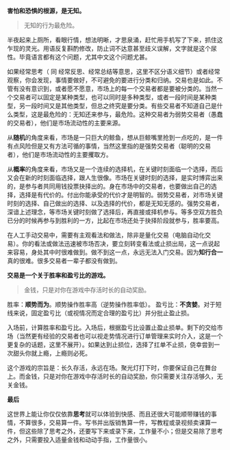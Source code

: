 **害怕和恐惧的根源，是无知。**

> 无知的行为最危险。

半夜起来上厕所，看眼行情，想法明晰，才思泉涌，赶忙用手机写了下来，抓住这乍现的灵光。用语反复斟酌修改，防止词不达意甚至歧义误解，文字就是这个尿性。毕竟语言都有这个问题，尤其中文这个问题尤甚。

如果经常思考（ 同 经常反思、经常总结等意思，这里不区分语义细节）或者经常观察，你会发现，事情要做好，不可避免的要进行分类和归纳。交易也是如此。不管有没有意识到，或者愿不愿意，市场上的每一个交易者都是要被分类的。当然一个交易者可以固定是某种类型，也可以同时是多种类型，或者一段时间是某种类型，另一段时间又是其他类型，但总之终究是要分类。有些交易者不知道自己是什么类型，这是最危险的：无知还来参与，最危险。这种交易者为弱势交易者（愚蠢的交易者），他们是市场流动性的主要来源。

从**随机**的角度来看，市场是一只巨大的鲸鱼，想从巨鲸嘴里抢到一点吃的，是一件有点风险但是又有方法可循的事情，当然这里指的是强势交易者（聪明的交易者），他们是市场流动性的主要攫取方。

从**概率**的角度来看，市场又是一个连续的选择机，在关键时刻面临一个选择，而后又会在新的时刻面临选择，跟人生很像。市场在关键时刻的选择，是实时博弈出来的，是参与者共同用钱投票抉择出的。身在市场中的交易者，也要做出自己的选择，选择是有代价的。付出你能承受的代价才是明智的。弱势交易者，对市场关键时刻的选择、自己做出的选择、以及选择的代价，都是无知无感的。强势交易者，深谙上述理念，等市场关键时刻做了选择后，再直接或择机参与。等多空双方胜负已分的时候再参与到胜利的一方，比起在市场还处于抉择阶段就参与，胜率要高。

在人工手动交易中，需要有主观看法和做法，除非是量化交易（电脑自动化交易）。你的看法或做法迅速被市场否决，要立刻转变看法或止损出局，这一点说起来容易，身处其中时很难做到。做不到这一点，永远无法入门交易。因为**知行合一**真的很难。很多交易者一辈子都没有做到。


**交易是一个关于胜率和盈亏比的游戏。**

> 金钱，只是对你在游戏中存活时长的自动奖励。

胜率：**顺势而为**。顺势操作胜率高（逆势操作胜率低）。
盈亏比：**不贪婪**。对于短线来说，固定盈亏比（或视情况而定合理的盈亏比）并分批止盈止损。

入场前，计算胜率和盈亏比。入场后，根据盈亏比设置止盈止损单。剩下的交给市场（当然更有经验的交易者也可以视走势情况进行订单管理来实时介入，这是一个更复杂的话题，这里不展开）。如果达到止损位，选择了扛单不止损，侥幸尝到一次甜头你就上瘾，上瘾则必死。

这个游戏的宗旨是：长久存活，永远在场。聚光灯打下时，你要保证自己在舞台上。而金钱，只是对你在游戏中存活时长的自动奖励，你只需要关注存活够久，无关金钱。



**最后**

这世界上能让你仅仅依靠**思考**就可以体验到快感、而且还很大可能顺带赚钱的事情，不算很多，交易算一件。写书并出版销售算一件，写教程或录视频卖课算一件，但这些除了思考之外，还要写下来或录下来，工作量不小；但是交易除了思考之外，只需要投入适量金钱和动动手指，工作量很小。
